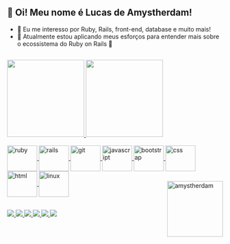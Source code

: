 ## 👋 Oi! Meu nome é Lucas de Amystherdam!
- 👀 Eu me interesso por Ruby, Rails, front-end, database e muito mais!
- 🌱 Atualmente estou aplicando meus esforços para entender mais sobre o ecossistema do Ruby on Rails 💎
##
<div>
  <a href="https://github.com/amystherdam">
  <img height="180em" src="https://github-readme-stats.vercel.app/api?username=amystherdam&count_private=true&show_icons=true&theme=dracula"/>
  <img height="180em" src="https://github-readme-stats.vercel.app/api/top-langs/?username=amystherdam&layout=compact&langs_count=6&theme=dracula"/>
</div>

<div style="display: inline_block">
  <br>
  <img align="center" alt="ruby" height="60" width="70" src="https://cdn.jsdelivr.net/gh/devicons/devicon/icons/ruby/ruby-plain.svg"/>
  <img align="center" alt="rails" height="60" width="70" src="https://cdn.jsdelivr.net/gh/devicons/devicon/icons/rails/rails-original-wordmark.svg"/>
  <img align="center" alt="git" height="60" width="70" src="https://cdn.jsdelivr.net/gh/devicons/devicon/icons/git/git-original.svg"/>
  <img align="center" alt="javascript" height="60" width="70" src="https://cdn.jsdelivr.net/gh/devicons/devicon/icons/javascript/javascript-original.svg"/>
  <img align="center" alt="bootstrap" height="60" width="70" src="https://cdn.jsdelivr.net/gh/devicons/devicon/icons/bootstrap/bootstrap-original.svg"/>
  <img align="center" alt="css" height="60" width="70" src="https://cdn.jsdelivr.net/gh/devicons/devicon/icons/css3/css3-original.svg"/>
  <img align="center" alt="html" height="60" width="70" src="https://cdn.jsdelivr.net/gh/devicons/devicon/icons/html5/html5-original.svg"/>
  <img align="center" alt="linux" height="60" width="70" src="https://cdn.jsdelivr.net/gh/devicons/devicon/icons/linux/linux-original.svg"/>
  <img align="right" alt="amystherdam" style="width: 130px; margin-top: 23px;" src="https://i.ibb.co/QkxL0jW/im-cartoon.gif"/>
</div>
  
##
  
<div>
  <a href="https://wa.me/5585985336916" target="_blank">
    <img src="https://img.shields.io/badge/WhatsApp-25D366?style=for-the-badge&logo=whatsapp&logoColor=white"/>
  </a>
  <a href="https://t.me/amystherdam" target="_blank">
    <img src="https://img.shields.io/badge/Telegram-2CA5E0?style=for-the-badge&logo=telegram&logoColor=white"/>
  </a>
  <a href="https://www.linkedin.com/in/amystherdam" target="_blank">
    <img src="https://img.shields.io/badge/LinkedIn-0077B5?style=for-the-badge&logo=linkedin&logoColor=white"/>
  </a>
  <a href="https://mail.google.com/mail/?view=cm&fs=1&to=pro.lucas07@gmail.com" target="_blank">
    <img src="https://img.shields.io/badge/Gmail-D14836?style=for-the-badge&logo=gmail&logoColor=white"/>
  </a>
  <a href="https://stackoverflow.com/users/18356470/amystherdam" target="_blank">
    <img src="https://img.shields.io/badge/Stack_Overflow-FE7A16?style=for-the-badge&logo=stack-overflow&logoColor=white"/>
  </a>
  <a href="https://medium.com/@amystherdam" target="_blank">
    <img src="https://img.shields.io/badge/Medium-12100E?style=for-the-badge&logo=medium&logoColor=white"/>
  </a>
</div>

##
